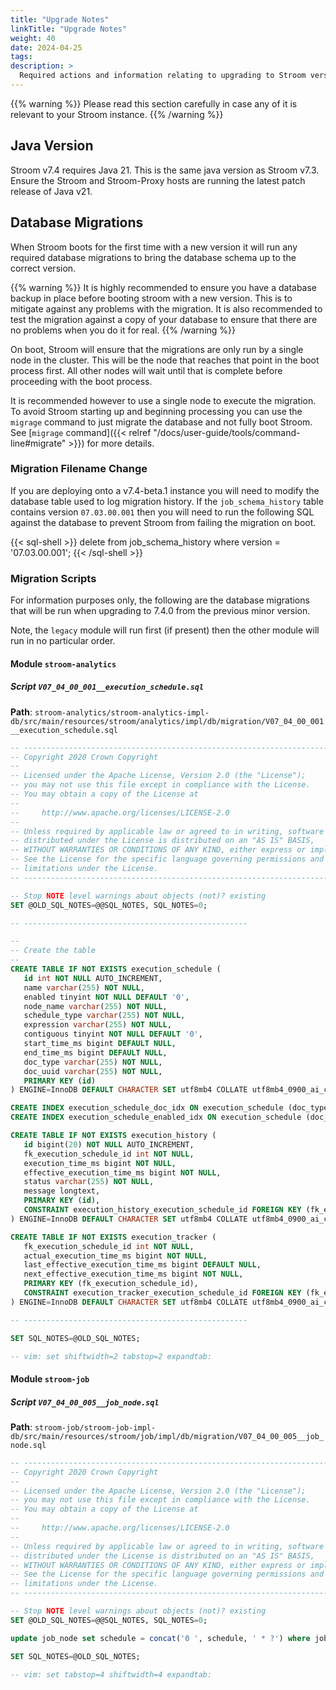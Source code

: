 ```yaml
---
title: "Upgrade Notes"
linkTitle: "Upgrade Notes"
weight: 40
date: 2024-04-25
tags: 
description: >
  Required actions and information relating to upgrading to Stroom version 7.4.
---
```


{{% warning %}}
Please read this section carefully in case any of it is relevant to your Stroom instance.
{{% /warning %}}


## Java Version

Stroom v7.4 requires Java 21.
This is the same java version as Stroom v7.3.
Ensure the Stroom and Stroom-Proxy hosts are running the latest patch release of Java v21.


## Database Migrations

When Stroom boots for the first time with a new version it will run any required database migrations to bring the database schema up to the correct version.

{{% warning %}}
It is highly recommended to ensure you have a database backup in place before booting stroom with a new version.
This is to mitigate against any problems with the migration.
It is also recommended to test the migration against a copy of your database to ensure that there are no problems when you do it for real.
{{% /warning %}}

On boot, Stroom will ensure that the migrations are only run by a single node in the cluster.
This will be the node that reaches that point in the boot process first.
All other nodes will wait until that is complete before proceeding with the boot process.

It is recommended however to use a single node to execute the migration.
To avoid Stroom starting up and beginning processing you can use the `migrage` command to just migrate the database and not fully boot Stroom.
See [`migrage` command]({{< relref "/docs/user-guide/tools/command-line#migrate" >}}) for more details.


### Migration Filename Change

If you are deploying onto a v7.4-beta.1 instance you will need to modify the database table used to log migration history.
If the `job_schema_history` table contains version `07.03.00.001` then you will need to run the following SQL against the database to prevent Stroom from failing the migration on boot.

{{< sql-shell >}}
delete from job_schema_history where version = '07.03.00.001';
{{< /sql-shell >}}



### Migration Scripts

<!--
#############################################################################################
#                                                                                           #
#  This section is auto-generated by TestListDbMigrations.listDbMigrationsForLatestVersion  #
#                                                                                           #
#############################################################################################
-->

For information purposes only, the following are the database migrations that will be run when upgrading to 7.4.0 from the previous minor version.

Note, the `legacy` module will run first (if present) then the other module will run in no particular order.

#### Module `stroom-analytics`

##### Script `V07_04_00_001__execution_schedule.sql`

**Path**: `stroom-analytics/stroom-analytics-impl-db/src/main/resources/stroom/analytics/impl/db/migration/V07_04_00_001__execution_schedule.sql`

```sql
-- ------------------------------------------------------------------------
-- Copyright 2020 Crown Copyright
--
-- Licensed under the Apache License, Version 2.0 (the "License");
-- you may not use this file except in compliance with the License.
-- You may obtain a copy of the License at
--
--     http://www.apache.org/licenses/LICENSE-2.0
--
-- Unless required by applicable law or agreed to in writing, software
-- distributed under the License is distributed on an "AS IS" BASIS,
-- WITHOUT WARRANTIES OR CONDITIONS OF ANY KIND, either express or implied.
-- See the License for the specific language governing permissions and
-- limitations under the License.
-- ------------------------------------------------------------------------

-- Stop NOTE level warnings about objects (not)? existing
SET @OLD_SQL_NOTES=@@SQL_NOTES, SQL_NOTES=0;

-- --------------------------------------------------

--
-- Create the table
--
CREATE TABLE IF NOT EXISTS execution_schedule (
   id int NOT NULL AUTO_INCREMENT,
   name varchar(255) NOT NULL,
   enabled tinyint NOT NULL DEFAULT '0',
   node_name varchar(255) NOT NULL,
   schedule_type varchar(255) NOT NULL,
   expression varchar(255) NOT NULL,
   contiguous tinyint NOT NULL DEFAULT '0',
   start_time_ms bigint DEFAULT NULL,
   end_time_ms bigint DEFAULT NULL,
   doc_type varchar(255) NOT NULL,
   doc_uuid varchar(255) NOT NULL,
   PRIMARY KEY (id)
) ENGINE=InnoDB DEFAULT CHARACTER SET utf8mb4 COLLATE utf8mb4_0900_ai_ci;

CREATE INDEX execution_schedule_doc_idx ON execution_schedule (doc_type, doc_uuid);
CREATE INDEX execution_schedule_enabled_idx ON execution_schedule (doc_type, doc_uuid, enabled, node_name);

CREATE TABLE IF NOT EXISTS execution_history (
   id bigint(20) NOT NULL AUTO_INCREMENT,
   fk_execution_schedule_id int NOT NULL,
   execution_time_ms bigint NOT NULL,
   effective_execution_time_ms bigint NOT NULL,
   status varchar(255) NOT NULL,
   message longtext,
   PRIMARY KEY (id),
   CONSTRAINT execution_history_execution_schedule_id FOREIGN KEY (fk_execution_schedule_id) REFERENCES execution_schedule (id)
) ENGINE=InnoDB DEFAULT CHARACTER SET utf8mb4 COLLATE utf8mb4_0900_ai_ci;

CREATE TABLE IF NOT EXISTS execution_tracker (
   fk_execution_schedule_id int NOT NULL,
   actual_execution_time_ms bigint NOT NULL,
   last_effective_execution_time_ms bigint DEFAULT NULL,
   next_effective_execution_time_ms bigint NOT NULL,
   PRIMARY KEY (fk_execution_schedule_id),
   CONSTRAINT execution_tracker_execution_schedule_id FOREIGN KEY (fk_execution_schedule_id) REFERENCES execution_schedule (id)
) ENGINE=InnoDB DEFAULT CHARACTER SET utf8mb4 COLLATE utf8mb4_0900_ai_ci;

-- --------------------------------------------------

SET SQL_NOTES=@OLD_SQL_NOTES;

-- vim: set shiftwidth=2 tabstop=2 expandtab:

```


#### Module `stroom-job`

##### Script `V07_04_00_005__job_node.sql`

**Path**: `stroom-job/stroom-job-impl-db/src/main/resources/stroom/job/impl/db/migration/V07_04_00_005__job_node.sql`

```sql
-- ------------------------------------------------------------------------
-- Copyright 2020 Crown Copyright
--
-- Licensed under the Apache License, Version 2.0 (the "License");
-- you may not use this file except in compliance with the License.
-- You may obtain a copy of the License at
--
--     http://www.apache.org/licenses/LICENSE-2.0
--
-- Unless required by applicable law or agreed to in writing, software
-- distributed under the License is distributed on an "AS IS" BASIS,
-- WITHOUT WARRANTIES OR CONDITIONS OF ANY KIND, either express or implied.
-- See the License for the specific language governing permissions and
-- limitations under the License.
-- ------------------------------------------------------------------------

-- Stop NOTE level warnings about objects (not)? existing
SET @OLD_SQL_NOTES=@@SQL_NOTES, SQL_NOTES=0;

update job_node set schedule = concat('0 ', schedule, ' * ?') where job_type = 1 and regexp_like(schedule, '^[^ ]+ [^ ]+ [^ ]+$');

SET SQL_NOTES=@OLD_SQL_NOTES;

-- vim: set tabstop=4 shiftwidth=4 expandtab:

```

